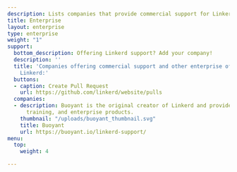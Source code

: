 ```yaml
---
description: Lists companies that provide commercial support for Linkerd.
title: Enterprise
layout: enterprise
type: enterprise
weight: "1"
support:
  bottom_description: Offering Linkerd support? Add your company!
  description: ''
  title: 'Companies offering commercial support and other enterprise offerings for
    Linkerd:'
  buttons:
  - caption: Create Pull Request
    url: https://github.com/linkerd/website/pulls
  companies:
  - description: Buoyant is the original creator of Linkerd and provides support,
      training, and enterprise products.
    thumbnail: "/uploads/buoyant_thumbnail.svg"
    title: Buoyant
    url: https://buoyant.io/linkerd-support/
menu:
  top:
    weight: 4

---
```

